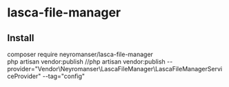 
# lasca-file-manager

## Install     
composer require neyromanser/lasca-file-manager    
php artisan vendor:publish
//php artisan vendor:publish --provider="Vendor\Neyromanser\LascaFileManager\LascaFileManagerServiceProvider" --tag="config"   
